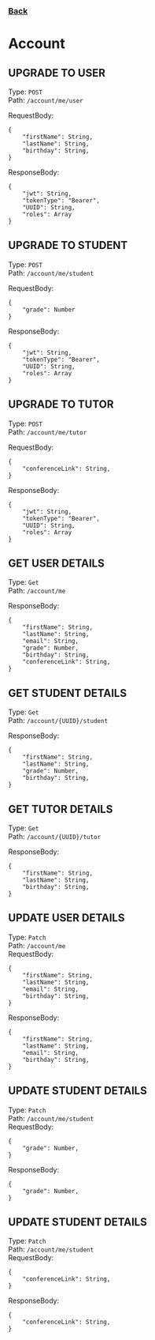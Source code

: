 ### [Back](./Main.md)

# Account

## **UPGRADE TO USER**

Type: `POST`  
Path: `/account/me/user`

RequestBody:

```
{
    "firstName": String,
    "lastName": String,
    "birthday": String,
}
```

ResponseBody:

```
{
    "jwt": String,
    "tokenType": "Bearer",
    "UUID": String,
    "roles": Array
}
```

## **UPGRADE TO STUDENT**

Type: `POST`  
Path: `/account/me/student`

RequestBody:

```
{
    "grade": Number
}
```

ResponseBody:

```
{
    "jwt": String,
    "tokenType": "Bearer",
    "UUID": String,
    "roles": Array
}
```

## **UPGRADE TO TUTOR**

Type: `POST`  
Path: `/account/me/tutor`

RequestBody:

```
{
    "conferenceLink": String,
}
```

ResponseBody:

```
{
    "jwt": String,
    "tokenType": "Bearer",
    "UUID": String,
    "roles": Array
}
```

## **GET USER DETAILS**

Type: `Get`  
Path: `/account/me`

ResponseBody:

```
{
    "firstName": String,
    "lastName": String,
    "email": String,
    "grade": Number,
    "birthday": String,
    "conferenceLink": String,
}
```

## **GET STUDENT DETAILS**

Type: `Get`  
Path: `/account/{UUID}/student`

ResponseBody:

```
{
    "firstName": String,
    "lastName": String,
    "grade": Number,
    "birthday": String,
}
```

## **GET TUTOR DETAILS**

Type: `Get`  
Path: `/account/{UUID}/tutor`

ResponseBody:

```
{
    "firstName": String,
    "lastName": String,
    "birthday": String,
}
```

## **UPDATE USER DETAILS**

Type: `Patch`  
Path: `/account/me`  
RequestBody:

```
{
    "firstName": String,
    "lastName": String,
    "email": String,
    "birthday": String,
}
```

ResponseBody:

```
{
    "firstName": String,
    "lastName": String,
    "email": String,
    "birthday": String,
}
```

## **UPDATE STUDENT DETAILS**

Type: `Patch`  
Path: `/account/me/student`  
RequestBody:

```
{
    "grade": Number,
}
```

ResponseBody:

```
{
    "grade": Number,
}
```

## **UPDATE STUDENT DETAILS**

Type: `Patch`  
Path: `/account/me/student`  
RequestBody:

```
{
    "conferenceLink": String,
}
```

ResponseBody:

```
{
    "conferenceLink": String,
}
```

